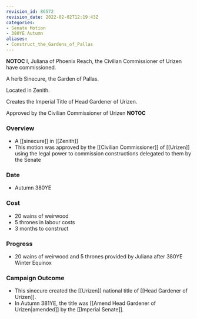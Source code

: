 ```yaml
---
revision_id: 86572
revision_date: 2022-02-02T12:19:43Z
categories:
- Senate Motion
- 380YE Autumn
aliases:
- Construct_the_Gardens_of_Pallas
---
```



__NOTOC__
I, Juliana of Phoenix Reach, the Civilian Commissioner of Urizen have commissioned.

A herb Sinecure, the Garden of Pallas.

Located in Zenith.

Creates the Imperial Title of Head Gardener of Urizen.

Approved by the Civilian Commissioner of Urizen
__NOTOC__
### Overview
* A [[sinecure]] in [[Zenith]]
* This motion was approved by the [[Civilian Commissioner]] of [[Urizen]] using the legal power to commission constructions delegated to them by the Senate

### Date
* Autumn 380YE

### Cost
* 20 wains of weirwood
* 5 thrones in labour costs
* 3 months to construct

### Progress
* 20 wains of weirwood and 5 thrones provided by Juliana after 380YE Winter Equinox

### Campaign Outcome
* This sinecure created the [[Urizen]] national title of [[Head Gardener of Urizen]].
* In Autumn 381YE, the title was [[Amend Head Gardener of Urizen|amended]] by the [[Imperial Senate]].